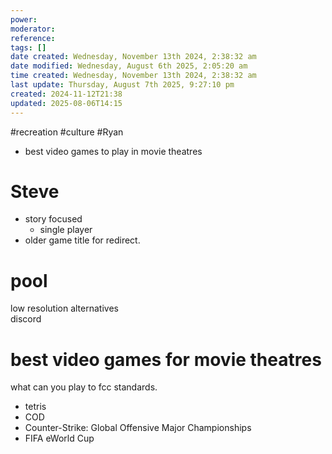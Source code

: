 ```yaml
---
power: 
moderator: 
reference: 
tags: []
date created: Wednesday, November 13th 2024, 2:38:32 am
date modified: Wednesday, August 6th 2025, 2:05:20 am
time created: Wednesday, November 13th 2024, 2:38:32 am
last update: Thursday, August 7th 2025, 9:27:10 pm
created: 2024-11-12T21:38
updated: 2025-08-06T14:15
---
```

#recreation #culture #Ryan 


- best video games to play in movie theatres
# Steve
-  story focused
	- single player
- older game title for redirect.

# pool

low resolution alternatives  
discord

# best video games for movie theatres

what can you play to fcc standards.

- tetris
- COD
- Counter-Strike: Global Offensive Major Championships
- FIFA eWorld Cup